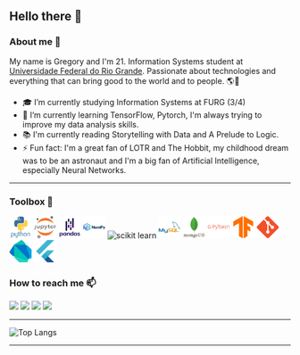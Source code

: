 ## Hello there 👋

### About me 🙂

My name is Gregory and I'm 21. Information Systems student at [Universidade Federal do Rio Grande](https://www.furg.br/en). Passionate about technologies and everything that can bring good to the world and to people. 🌎🍃

- 🎓 I’m currently studying Information Systems at FURG (3/4)
- 🌱 I’m currently learning TensorFlow, Pytorch, I'm always trying to improve my data analysis skills.
- 📚 I'm currently reading Storytelling with Data and A Prelude to Logic.
- ⚡ Fun fact: I'm a great fan of LOTR and The Hobbit, my childhood dream was to be an astronaut and I'm a big fan of Artificial Intelligence, especially Neural Networks.

---

### Toolbox 🧰

<img src='https://github.com/devicons/devicon/blob/master/icons/python/python-original-wordmark.svg' alt='python' width='40' height='40'> <img src='https://github.com/devicons/devicon/blob/master/icons/jupyter/jupyter-original-wordmark.svg' alt='jupyter noteboook' width='40' height='40'> <img src='https://github.com/devicons/devicon/blob/master/icons/pandas/pandas-original-wordmark.svg' alt='pandas' width='40' height='40'> <img src='https://github.com/devicons/devicon/blob/master/icons/numpy/numpy-original-wordmark.svg' alt='numpy' width='40' height='40'> <img src='https://upload.wikimedia.org/wikipedia/commons/thumb/0/05/Scikit_learn_logo_small.svg/800px-Scikit_learn_logo_small.svg.png' alt='scikit learn' width='50' height='30'> <img src='https://github.com/devicons/devicon/blob/master/icons/mysql/mysql-original-wordmark.svg' alt='mysql' width='40' height='40'> <img src='https://github.com/devicons/devicon/blob/master/icons/mongodb/mongodb-original-wordmark.svg' alt='mongodb' width='40' height='40'>
<img src='https://github.com/devicons/devicon/blob/master/icons/pytorch/pytorch-plain-wordmark.svg' alt='python torch' width='40' height='40'>
<img src='https://github.com/devicons/devicon/blob/master/icons/tensorflow/tensorflow-original.svg' alt='tensoflow' width='40' height='40'>
<img src='https://github.com/devicons/devicon/blob/master/icons/git/git-original.svg' alt='git' width='40' height='40'>
<img src='https://github.com/devicons/devicon/blob/master/icons/dart/dart-original.svg' alt='git' width='40' height='40'>
<img src='https://github.com/devicons/devicon/blob/master/icons/flutter/flutter-original.svg' alt='git' width='40' height='40'>

<!-- inserir docker e R -->

### How to reach me 📫

<div>
<a href="https://instagram.com/gregory_j_pitthan/" target="_blank"><img src="https://img.shields.io/badge/-Instagram-%23E4405F?style=for-the-badge&logo=instagram&logoColor=white" target="_blank"></a>
<a href="https://www.linkedin.com/in/gregory-jasson-pitthan-81989921b/" target="_blank"><img src="https://img.shields.io/badge/-LinkedIn-%230077B5?style=for-the-badge&logo=linkedin&logoColor=white" target="_blank"></a>
<a href = "mailto:pitthangregory@gmail.com"><img src="https://img.shields.io/badge/Gmail-D14836?style=for-the-badge&logo=gmail&logoColor=white" target="_blank"></a>
<a href="https://www.youtube.com/channel/UChSuDK3V9xK7zirCLNoJ5Pw" target="_blank"><img src="https://img.shields.io/badge/YouTube-FF0000?style=for-the-badge&logo=youtube&logoColor=white" target="_blank"></a>
</div>

---

![Top Langs](https://github-readme-stats.vercel.app/api/top-langs/?username=Gregory-JP&theme=dark)

 ---
